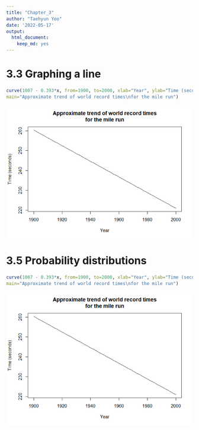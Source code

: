 ```yaml
---
title: "Chapter_3"
author: "Taehyun Yoo"
date: '2022-05-17'
output: 
  html_document: 
    keep_md: yes
---
```




# 3.3 Graphing a line

```r
curve(1007 - 0.393*x, from=1900, to=2000, xlab="Year", ylab="Time (seconds)",
main="Approximate trend of world record times\nfor the mile run")
```

![](Chapter_3_files/figure-html/3.3-1.png)<!-- -->

# 3.5 Probability distributions

```r
curve(1007 - 0.393*x, from=1900, to=2000, xlab="Year", ylab="Time (seconds)",
main="Approximate trend of world record times\nfor the mile run")
```

![](Chapter_3_files/figure-html/3.5-1.png)<!-- -->
